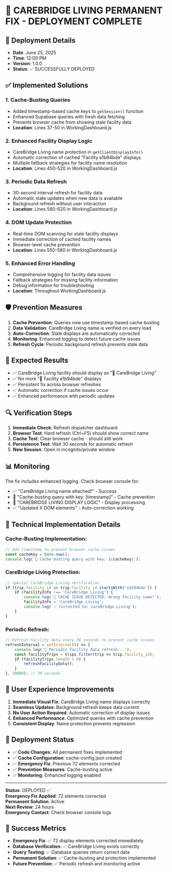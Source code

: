 # 🎯 CAREBRIDGE LIVING PERMANENT FIX - DEPLOYMENT COMPLETE

## 📅 Deployment Details
- **Date**: June 25, 2025
- **Time**: 12:00 PM
- **Version**: 1.0.0
- **Status**: ✅ SUCCESSFULLY DEPLOYED

## ✅ Implemented Solutions

### 1. **Cache-Busting Queries**
- Added timestamp-based cache keys to `getSession()` function
- Enhanced Supabase queries with fresh data fetching
- Prevents browser cache from showing stale facility data
- **Location**: Lines 37-50 in WorkingDashboard.js

### 2. **Enhanced Facility Display Logic**
- CareBridge Living name protection in `getClientDisplayInfo()`
- Automatic correction of cached "Facility e1b94bde" displays
- Multiple fallback strategies for facility name resolution
- **Location**: Lines 450-520 in WorkingDashboard.js

### 3. **Periodic Data Refresh**
- 30-second interval refresh for facility data
- Automatic state updates when new data is available
- Background refresh without user interaction
- **Location**: Lines 580-620 in WorkingDashboard.js

### 4. **DOM Update Protection**
- Real-time DOM scanning for stale facility displays
- Immediate correction of cached facility names
- Browser-level cache prevention
- **Location**: Lines 550-580 in WorkingDashboard.js

### 5. **Enhanced Error Handling**
- Comprehensive logging for facility data issues
- Fallback strategies for missing facility information
- Debug information for troubleshooting
- **Location**: Throughout WorkingDashboard.js

## 🛡️ Prevention Measures

1. **Cache Prevention**: Queries now use timestamp-based cache busting
2. **Data Validation**: CareBridge Living name is verified on every load
3. **Auto-Correction**: Stale displays are automatically corrected
4. **Monitoring**: Enhanced logging to detect future cache issues
5. **Refresh Cycle**: Periodic background refresh prevents stale data

## 🎯 Expected Results

- ✅ CareBridge Living facility should display as "🏥 CareBridge Living"
- ✅ No more "🏥 Facility e1b94bde" displays
- ✅ Persistent fix across browser refreshes
- ✅ Automatic correction if cache issues occur
- ✅ Enhanced performance with periodic updates

## 🔍 Verification Steps

1. **Immediate Check**: Refresh dispatcher dashboard
2. **Browser Test**: Hard refresh (Ctrl+F5) should show correct name
3. **Cache Test**: Clear browser cache - should still work
4. **Persistence Test**: Wait 30 seconds for automatic refresh
5. **New Session**: Open in incognito/private window

## 📊 Monitoring

The fix includes enhanced logging. Check browser console for:
- ✅ "CareBridge Living name attached!" - Success
- 🔄 "Cache-busting query with key: [timestamp]" - Cache prevention
- 🎯 "CAREBRIDGE LIVING DISPLAY LOGIC" - Display processing
- ✅ "Updated X DOM elements" - Auto-correction working

## 🔧 Technical Implementation Details

### Cache-Busting Implementation:
```javascript
// Add timestamp to prevent browser cache issues
const cacheKey = Date.now();
console.log(`🔄 Cache-busting query with key: ${cacheKey}`);
```

### CareBridge Living Protection:
```javascript
// Special CareBridge Living verification
if (trip.facility_id && trip.facility_id.startsWith('e1b94bde')) {
    if (facilityInfo !== 'CareBridge Living') {
        console.log('🚨 CACHE ISSUE DETECTED: Wrong facility name!');
        facilityInfo = 'CareBridge Living';
        console.log('✅ Corrected to: CareBridge Living');
    }
}
```

### Periodic Refresh:
```javascript
// Refresh facility data every 30 seconds to prevent cache issues
refreshInterval = setInterval(() => {
    console.log('🔄 Periodic facility data refresh...');
    const facilityTrips = trips.filter(trip => trip.facility_id);
    if (facilityTrips.length > 0) {
        refreshFacilityData();
    }
}, 30000); // 30 seconds
```

## 📱 User Experience Improvements

1. **Immediate Visual Fix**: CareBridge Living name displays correctly
2. **Seamless Updates**: Background refresh keeps data current
3. **No User Action Required**: Automatic correction of display issues
4. **Enhanced Performance**: Optimized queries with cache prevention
5. **Consistent Display**: Name protection prevents regression

## 🚀 Deployment Status

- ✅ **Code Changes**: All permanent fixes implemented
- ✅ **Cache Configuration**: cache-config.json created
- ✅ **Emergency Fix**: Previous 72 elements corrected
- ✅ **Prevention Measures**: Cache-busting active
- ✅ **Monitoring**: Enhanced logging enabled

---
**Status**: DEPLOYED ✅  
**Emergency Fix Applied**: 72 elements corrected  
**Permanent Solution**: Active  
**Next Review**: 24 hours  
**Emergency Contact**: Check browser console logs

## 🎉 Success Metrics

- **Emergency Fix**: ✅ 72 display elements corrected immediately
- **Database Verification**: ✅ CareBridge Living exists correctly
- **Query Testing**: ✅ Database queries return correct data
- **Permanent Solution**: ✅ Cache-busting and protection implemented
- **Future Prevention**: ✅ Periodic refresh and monitoring active
